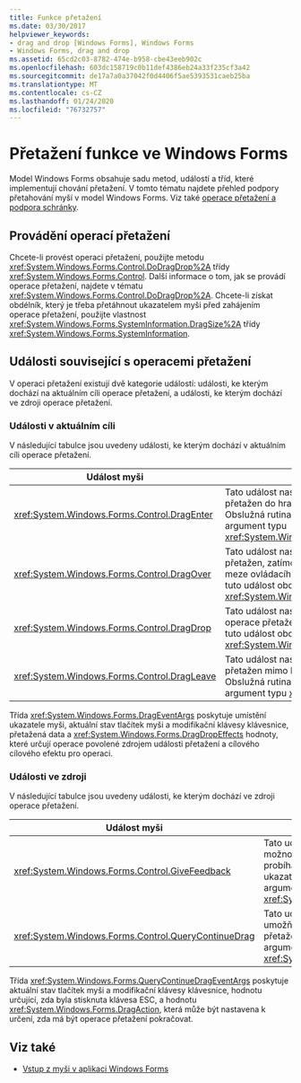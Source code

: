 ```yaml
---
title: Funkce přetažení
ms.date: 03/30/2017
helpviewer_keywords:
- drag and drop [Windows Forms], Windows Forms
- Windows Forms, drag and drop
ms.assetid: 65cd2c03-8782-474e-b958-cbe43eeb902c
ms.openlocfilehash: 603dc158719c0b11def4386eb24a33f235cf3a42
ms.sourcegitcommit: de17a7a0a37042f0d4406f5ae5393531caeb25ba
ms.translationtype: MT
ms.contentlocale: cs-CZ
ms.lasthandoff: 01/24/2020
ms.locfileid: "76732757"
---
```

# <a name="drag-and-drop-functionality-in-windows-forms"></a>Přetažení funkce ve Windows Forms
Model Windows Forms obsahuje sadu metod, událostí a tříd, které implementují chování přetažení. V tomto tématu najdete přehled podpory přetahování myší v model Windows Forms.  Viz také [operace přetažení a podpora schránky](./advanced/drag-and-drop-operations-and-clipboard-support.md).  
  
## <a name="performing-drag-and-drop-operations"></a>Provádění operací přetažení  
 Chcete-li provést operaci přetažení, použijte metodu <xref:System.Windows.Forms.Control.DoDragDrop%2A> třídy <xref:System.Windows.Forms.Control>. Další informace o tom, jak se provádí operace přetažení, najdete v tématu <xref:System.Windows.Forms.Control.DoDragDrop%2A>. Chcete-li získat obdélník, který je třeba přetáhnout ukazatelem myši před zahájením operace přetažení, použijte vlastnost <xref:System.Windows.Forms.SystemInformation.DragSize%2A> třídy <xref:System.Windows.Forms.SystemInformation>.  
  
## <a name="events-related-to-drag-and-drop-operations"></a>Události související s operacemi přetažení  
 V operaci přetažení existují dvě kategorie událostí: události, ke kterým dochází na aktuálním cíli operace přetažení, a události, ke kterým dochází ve zdroji operace přetažení.  
  
### <a name="events-on-the-current-target"></a>Události v aktuálním cíli  
 V následující tabulce jsou uvedeny události, ke kterým dochází v aktuálním cíli operace přetažení.  
  
|Událost myši|Popis|  
|-----------------|-----------------|  
|<xref:System.Windows.Forms.Control.DragEnter>|Tato událost nastane, pokud je objekt přetažen do hranic ovládacího prvku. Obslužná rutina pro tuto událost obdrží argument typu <xref:System.Windows.Forms.DragEventArgs>.|  
|<xref:System.Windows.Forms.Control.DragOver>|Tato událost nastane, pokud je objekt přetažen, zatímco ukazatel myši je v rámci meze ovládacího prvku. Obslužná rutina pro tuto událost obdrží argument typu <xref:System.Windows.Forms.DragEventArgs>.|  
|<xref:System.Windows.Forms.Control.DragDrop>|Tato událost nastane, když se dokončí operace přetažení myší. Obslužná rutina pro tuto událost obdrží argument typu <xref:System.Windows.Forms.DragEventArgs>.|  
|<xref:System.Windows.Forms.Control.DragLeave>|Tato událost nastane, pokud je objekt přetažen mimo hranice ovládacího prvku. Obslužná rutina pro tuto událost obdrží argument typu <xref:System.EventArgs>.|  
  
 Třída <xref:System.Windows.Forms.DragEventArgs> poskytuje umístění ukazatele myši, aktuální stav tlačítek myši a modifikační klávesy klávesnice, přetažená data a <xref:System.Windows.Forms.DragDropEffects> hodnoty, které určují operace povolené zdrojem události přetažení a cílového cílového efektu pro operaci.  
  
### <a name="events-on-the-source"></a>Události ve zdroji  
 V následující tabulce jsou uvedeny události, ke kterým dochází ve zdroji operace přetažení.  
  
|Událost myši|Popis|  
|-----------------|-----------------|  
|<xref:System.Windows.Forms.Control.GiveFeedback>|Tato událost nastane během operace přetažení. Nabízí možnost poskytnout uživateli vizuální upozornění, že probíhá operace přetažení, jako je například změna ukazatele myši. Obslužná rutina pro tuto událost obdrží argument typu <xref:System.Windows.Forms.GiveFeedbackEventArgs>.|  
|<xref:System.Windows.Forms.Control.QueryContinueDrag>|Tato událost je vyvolána během operace přetažení a umožňuje zdroji přetažení určit, zda má být operace přetažení zrušena. Obslužná rutina pro tuto událost obdrží argument typu <xref:System.Windows.Forms.QueryContinueDragEventArgs>.|  
  
 Třída <xref:System.Windows.Forms.QueryContinueDragEventArgs> poskytuje aktuální stav tlačítek myši a modifikační klávesy klávesnice, hodnotu určující, zda byla stisknuta klávesa ESC, a hodnotu <xref:System.Windows.Forms.DragAction>, která může být nastavena k určení, zda má být operace přetažení pokračovat.  
  
## <a name="see-also"></a>Viz také

- [Vstup z myši v aplikaci Windows Forms](mouse-input-in-a-windows-forms-application.md)

